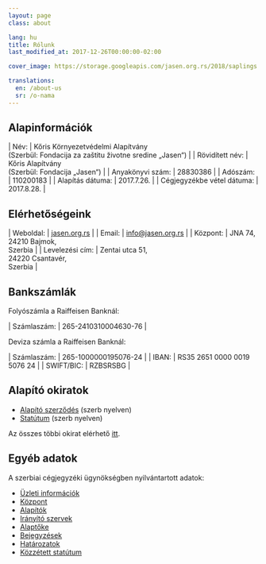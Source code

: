 ```yaml
---
layout: page
class: about

lang: hu
title: Rólunk
last_modified_at: 2017-12-26T00:00:00-02:00

cover_image: https://storage.googleapis.com/jasen.org.rs/2018/saplings.jpg

translations:
  en: /about-us
  sr: /o-nama
---
```

## Alapinformációk

| Név:                       | Kőris Környezetvédelmi Alapítvány<br>(Szerbül: Fondacija za zaštitu životne sredine „Jasen“) |
| Rövidített név:            | Kőris Alapítvány<br>(Szerbül: Fondacija „Jasen“)                                             |
| Anyakönyvi szám:           | 28830386                                                                                     |
| Adószám:                   | 110200183                                                                                    |
| Alapítás dátuma:           | 2017.7.26.                                                                                   |
| Cégjegyzékbe vétel dátuma: | 2017.8.28.                                                                                   |

## Elérhetőségeink

| Weboldal:       | [jasen.org.rs]                                 |
| Email:          | [info@jasen.org.rs]                            |
| Központ:        | JNA 74,<br>24210 Bajmok,<br>Szerbia            |
| Levelezési cím: | Zentai utca 51,<br>24220 Csantavér,<br>Szerbia |

[jasen.org.rs]: https://jasen.org.rs
[info@jasen.org.rs]: mailto:info@jasen.org.rs

## Bankszámlák

Folyószámla a Raiffeisen Banknál:

| Számlaszám: | 265-2410310004630-76 |

Deviza számla a Raiffeisen Banknál:

| Számlaszám: | 265-1000000195076-24        |
| IBAN:       | RS35 2651 0000 0019 5076 24 |
| SWIFT/BIC:  | RZBSRSBG                    |

## Alapító okiratok

- [Alapító szerződés] (szerb nyelven)
- [Statútum] (szerb nyelven)

Az összes többi okirat elérhető [itt](/hu/okiratok/).

[Alapító szerződés]: /docs/ugovor-o-osnivanju.pdf
[Statútum]: /docs/statut.pdf

## Egyéb adatok

A szerbiai cégjegyzéki ügynökségben nyilvántartott adatok:

- [Üzleti információk]
- [Központ]
- [Alapítók]
- [Irányító szervek]
- [Alaptőke]
- [Bejegyzések]
- [Határozatok]
- [Közzétett statútum]

[Üzleti információk]: http://pretraga.apr.gov.rs/FoundationAndEndowmentWebSearch/FAEBusinessDataPage.aspx?beid=8855021&type=&rnd=3BAB996DE41CE0B915102BB086F5C49C3522D6A5
[Központ]: http://pretraga.apr.gov.rs/FoundationAndEndowmentWebSearch/FAEAddress.aspx?beid=8855021&type=&rnd=3BAB996DE41CE0B915102BB086F5C49C3522D6A5
[Alapítók]: http://pretraga.apr.gov.rs/FoundationAndEndowmentWebSearch/FAEEstablishers.aspx?beid=8855021&type=&rnd=3BAB996DE41CE0B915102BB086F5C49C3522D6A5
[Irányító szervek]: http://pretraga.apr.gov.rs/FoundationAndEndowmentWebSearch/FAESteeringComitteePage.aspx?beid=8855021&type=&rnd=3BAB996DE41CE0B915102BB086F5C49C3522D6A5
[Alaptőke]: http://pretraga.apr.gov.rs/FoundationAndEndowmentWebSearch/FAEFoundationCapital.aspx?beid=8855021&type=&rnd=3BAB996DE41CE0B915102BB086F5C49C3522D6A5
[Bejegyzések]: http://pretraga.apr.gov.rs/FoundationAndEndowmentWebSearch/FAEAnnotations.aspx?beid=8855021&type=&rnd=3BAB996DE41CE0B915102BB086F5C49C3522D6A5
[Határozatok]: http://pretraga.apr.gov.rs/FoundationAndEndowmentWebSearch/FAEDecrees.aspx?beid=8855021&type=&rnd=3BAB996DE41CE0B915102BB086F5C49C3522D6A5
[Közzétett statútum]: http://pretraga.apr.gov.rs/FoundationAndEndowmentWebSearch/FAEStatues.aspx?beid=8855021&type=&rnd=3BAB996DE41CE0B915102BB086F5C49C3522D6A5
